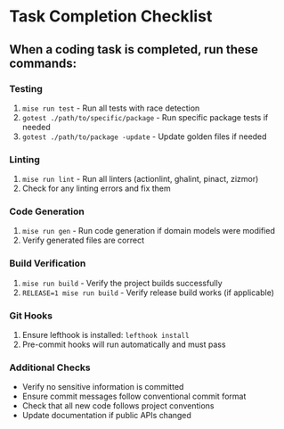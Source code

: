 # Task Completion Checklist

## When a coding task is completed, run these commands:

### Testing
1. `mise run test` - Run all tests with race detection
2. `gotest ./path/to/specific/package` - Run specific package tests if needed
3. `gotest ./path/to/package -update` - Update golden files if needed

### Linting
1. `mise run lint` - Run all linters (actionlint, ghalint, pinact, zizmor)
2. Check for any linting errors and fix them

### Code Generation
1. `mise run gen` - Run code generation if domain models were modified
2. Verify generated files are correct

### Build Verification
1. `mise run build` - Verify the project builds successfully
2. `RELEASE=1 mise run build` - Verify release build works (if applicable)

### Git Hooks
1. Ensure lefthook is installed: `lefthook install`
2. Pre-commit hooks will run automatically and must pass

### Additional Checks
- Verify no sensitive information is committed
- Ensure commit messages follow conventional commit format
- Check that all new code follows project conventions
- Update documentation if public APIs changed